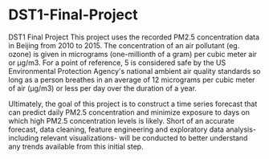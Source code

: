 # DST1-Final-Project
DST1 Final Project
This project uses the recorded PM2.5 concentration data in Beijing from 2010 to 2015. The concentration of an air pollutant (eg. ozone) is given in micrograms (one-millionth of a gram) per cubic meter air or µg/m3. For a point of reference, 5 is considered safe by the US Environmental Protection Agency's national ambient air quality standards so long as a person breathes in an average of 12 micrograms per cubic meter of air (μg/m3) or less per day over the duration of a year.

Ultimately, the goal of this project is to construct a time series forecast that can predict daily PM2.5 concentration and minimize exposure to days on which high PM2.5 concentration levels is likely. Short of an accurate forecast, data cleaning, feature engineering and exploratory data analysis- including relevant visualizations- will be conducted to better understand any trends available from this initial step. 

